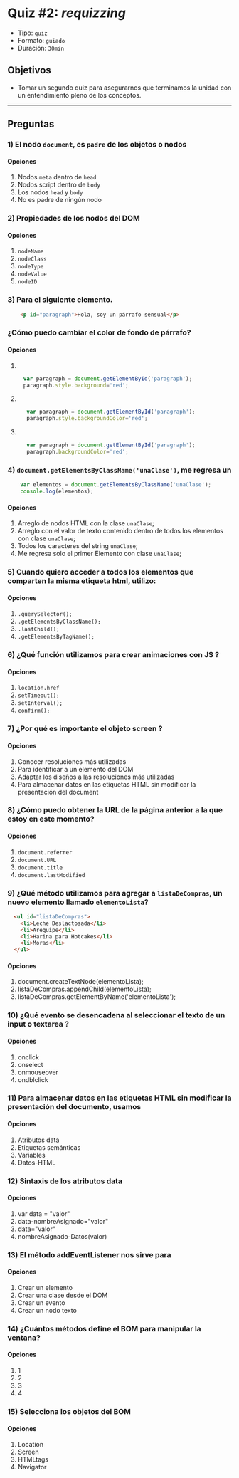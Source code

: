 # Quiz #2: _requizzing_

- Tipo: `quiz`
- Formato: `guiado`
- Duración: `30min`

## Objetivos

- Tomar un segundo quiz para asegurarnos que terminamos la unidad con un
  entendimiento pleno de los conceptos.

***

## Preguntas

### 1) El nodo `document`, es `padre` de los objetos o nodos

#### Opciones

  1. Nodos `meta` dentro de `head`
  2. Nodos script dentro de `body`
  3. Los nodos `head` y `body`
  4. No es padre de ningún nodo

<solution style="display:none;">3</solution>

### 2) Propiedades de los nodos del DOM

#### Opciones
  1. `nodeName`
  2. `nodeClass`
  3. `nodeType`
  4. `nodeValue`
  5. `nodeID`

<solution style="display:none;">1,3,4</solution>

### 3) Para el siguiente elemento.

```html
    <p id="paragraph">Hola, soy un párrafo sensual</p>
```

### ¿Cómo puedo cambiar el color de fondo de párrafo?

#### Opciones
  1.
   ```javascript
        var paragraph = document.getElementById('paragraph');
        paragraph.style.background='red';
   ```
  2.
  ```javascript
        var paragraph = document.getElementById('paragraph');
        paragraph.style.backgroundColor='red';
   ```
  3.
  ```javascript
        var paragraph = document.getElementById('paragraph');
        paragraph.backgroundColor='red';
   ```

<solution style="display:none;">2</solution>

### 4) `document.getElementsByClassName('unaClase')`, me regresa un
```javascript
    var elementos = document.getElementsByClassName('unaClase');
    console.log(elementos);
```
#### Opciones
  1. Arreglo de nodos HTML con la clase `unaClase`;
  2. Arreglo con el valor de texto contenido dentro de todos los elementos
     con clase `unaClase`;
  3. Todos los caracteres del string `unaClase`;
  4. Me regresa solo el primer Elemento con clase `unaClase`;

<solution style="display:none;">1</solution>

### 5) Cuando quiero acceder a todos los elementos que comparten la misma etiqueta html, utilizo:
#### Opciones
  1. `.querySelector();`
  2. `.getElementsByClassName();`
  3. `.lastChild();`
  4. `.getElementsByTagName();`

<solution style="display:none;">4</solution>

### 6) ¿Qué función utilizamos para crear animaciones con JS ?
#### Opciones
  1. `location.href`
  2. `setTimeout();`
  3. `setInterval();`
  4. `confirm();`

<solution style="display:none;">3</solution>

### 7) ¿Por qué es importante el objeto screen ?

#### Opciones
  1. Conocer resoluciones más utilizadas
  2. Para identificar a un elemento del DOM
  3. Adaptar los diseños a las resoluciones más utilizadas
  4. Para almacenar  datos en las etiquetas HTML sin modificar la presentación
     del document

<solution style="display:none;">1,3</solution>

### 8) ¿Cómo puedo obtener la URL de la página anterior a la que estoy en este momento?

#### Opciones
  1. `document.referrer`
  2. `document.URL`
  3. `document.title`
  4. `document.lastModified`

<solution style="display:none;">1</solution>

### 9) ¿Qué método utilizamos para agregar a `listaDeCompras`, un nuevo elemento llamado `elementoLista`?
```html
  <ul id="listaDeCompras">
    <li>Leche Deslactosada</li>
    <li>Arequipe</li>
    <li>Harina para Hotcakes</li>
    <li>Moras</li>
  </ul>
```
#### Opciones
  1. document.createTextNode(elementoLista);
  2. listaDeCompras.appendChild(elementoLista);
  3. listaDeCompras.getElementByName('elementoLista');

<solution style="display:none;">2</solution>

### 10) ¿Qué evento se desencadena al seleccionar el texto de un input o textarea ?
#### Opciones

  1. onclick
  2. onselect
  3. onmouseover
  4. ondblclick

<solution style="display:none;">2</solution>

### 11) Para almacenar datos en las etiquetas HTML sin modificar la presentación del documento, usamos

#### Opciones

  1. Atributos data
  2. Etiquetas semánticas
  3. Variables
  4. Datos-HTML

<solution style="display:none;">1</solution>

### 12) Sintaxis de los atributos data

#### Opciones

  1. var data = "valor"
  2. data-nombreAsignado="valor"
  3. data="valor"
  4. nombreAsignado-Datos(valor)

<solution style="display:none;">2</solution>

### 13) El método addEventListener nos sirve para

#### Opciones

  1. Crear un elemento
  2. Crear una clase desde el DOM
  3. Crear un evento
  4. Crear un nodo texto

<solution style="display:none;">3</solution>

### 14) ¿Cuántos métodos define el BOM para manipular la ventana?

#### Opciones

  1. 1
  2. 2
  3. 3
  4. 4

<solution style="display:none;">4</solution>

### 15) Selecciona los objetos del BOM

#### Opciones

  1. Location
  2. Screen
  3. HTMLtags
  4. Navigator

<solution style="display:none;">1,2,4</solution>
